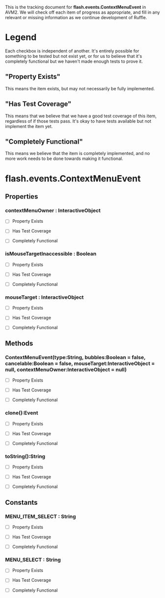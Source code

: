 This is the tracking document for **flash.events.ContextMenuEvent** in AVM2. We will check off each item of progress as appropriate, and fill in any relevant or missing information as we continue development of Ruffle.
# Legend

Each checkbox is independent of another. It's entirely possible for something to be tested but not exist yet, or for us to believe that it's completely functional but we haven't made enough tests to prove it.
## "Property Exists"

This means the item exists, but may not necessarily be fully implemented.
## "Has Test Coverage"

This means that we believe that we have a good test coverage of this item, regardless of if those tests pass. It's okay to have tests available but not implement the item yet.
## "Completely Functional"

This means we believe that the item is completely implemented, and no more work needs to be done towards making it functional.
# flash.events.ContextMenuEvent
## Properties
### contextMenuOwner : InteractiveObject

* [ ] Property Exists

* [ ] Has Test Coverage

* [ ] Completely Functional


### isMouseTargetInaccessible : Boolean

* [ ] Property Exists

* [ ] Has Test Coverage

* [ ] Completely Functional


### mouseTarget : InteractiveObject

* [ ] Property Exists

* [ ] Has Test Coverage

* [ ] Completely Functional


## Methods
### ContextMenuEvent(type:String, bubbles:Boolean = false, cancelable:Boolean = false, mouseTarget:InteractiveObject = null, contextMenuOwner:InteractiveObject = null)

* [ ] Property Exists

* [ ] Has Test Coverage

* [ ] Completely Functional


### clone():Event

* [ ] Property Exists

* [ ] Has Test Coverage

* [ ] Completely Functional


### toString():String

* [ ] Property Exists

* [ ] Has Test Coverage

* [ ] Completely Functional


## Constants
### MENU_ITEM_SELECT : String

* [ ] Property Exists

* [ ] Has Test Coverage

* [ ] Completely Functional


### MENU_SELECT : String

* [ ] Property Exists

* [ ] Has Test Coverage

* [ ] Completely Functional
